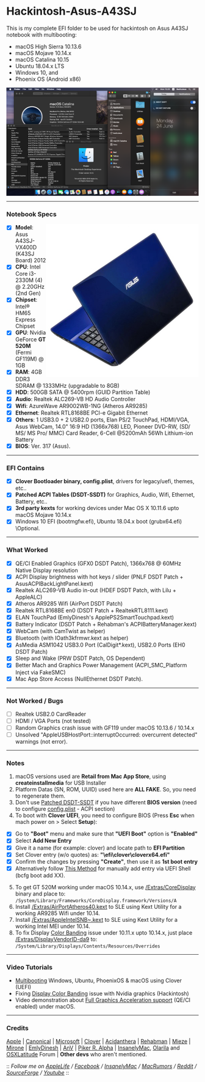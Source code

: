 # Hackintosh-Asus-A43SJ
This is my complete EFI folder to be used for hackintosh on Asus A43SJ notebook with multibooting:
- macOS High Sierra 10.13.6
- macOS Mojave 10.14.x
- macOS Catalina 10.15
- Ubuntu 18.04.x LTS
- Windows 10, and
- Phoenix OS (Android x86)
 
<img src="/img/macOS-Catalina.png?raw=true" alt="macOS Catalina" align="center">
  
--------------------------------------------------------------------------------------------
 
### Notebook Specs
<img src="/img/Asus-A43SJ-VX400D.png?raw=true" alt="Asus A43SJ" align="right">

- [x] <b>Model</b>: Asus A43SJ-VX400D (K43SJ Board) 2012
- [x] <b>CPU</b>: Intel Core i3-2330M (4) @ 2.20GHz (2nd Gen)
- [x] <b>Chipset</b>: Intel® HM65 Express Chipset
- [x] <b>GPU</b>: Nvidia GeForce <b>GT 520M</b> (Fermi GF119M) @ 1GB
- [x] <b>RAM</b>: 4GB DDR3 SDRAM @ 1333MHz (upgradable to 8GB)
- [x] <b>HDD</b>: 500GB SATA @ 5400rpm (GUID Partition Table)
- [x] <b>Audio</b>: Realtek ALC269-VB HD Audio Controller
- [x] <b>Wifi</b>: AzureWave AR9002WB-1NG (Atheros AR9285)
- [x] <b>Ethernet</b>: Realtek RTL8168BE PCI-e Gigabit Ethernet
- [x] <b>Others</b>: 1 USB3.0 + 2 USB2.0 ports, Elan PS/2 TouchPad, HDMI/VGA, Asus WebCam, 14.0" 16:9 HD (1366x768) LED, Pioneer DVD-RW, (SD/ MS/ MS Pro/ MMC) Card Reader, 6-Cell @5200mAh 56Wh Lithium-ion Battery
- [x] <b>BIOS</b>: Ver. 317 (Asus).
 
--------------------------------------------------------------------------------------------
 
### EFI Contains
- [x] <b>Clover Bootloader binary, config.plist</b>, drivers for legacy/uefi, themes, etc..
- [x] <b>Patched ACPI Tables (DSDT-SSDT)</b> for Graphics, Audio, Wifi, Ethernet, Battery, etc..
- [x] <b>3rd party kexts</b> for working devices under Mac OS X 10.11.6 upto macOS Mojave 10.14.x
- [x] Windows 10 EFI (bootmgfw.efi), Ubuntu 18.04.x boot (grubx64.efi) \\Optional.
 
--------------------------------------------------------------------------------------------
 
### What Worked
- [x] QE/CI Enabled Graphics (GFX0 DSDT Patch), 1366x768 @ 60MHz Native Display resolution
- [x] ACPI Display brightness with hot keys / slider (PNLF DSDT Patch + AsusACPIBackLightPanel.kext)
- [x] Realtek ALC269-VB Audio in-out (HDEF DSDT Patch, with Lilu + AppleALC)
- [x] Atheros AR9285 Wifi (AirPort DSDT Patch)
- [x] Realtek RTL8168BE en0 (DSDT Patch + RealtekRTL8111.kext)
- [x] ELAN TouchPad (EmlyDinesh's ApplePS2SmartTouchpad.kext)
- [x] Battery Indicator (DSDT Patch + Rehabman's ACPIBatteryManager.kext)
- [x] WebCam (with CamTwist as helper)
- [x] Bluetooth (with IOath3kfrmwr.kext as helper)
- [x] AsMedia ASM1042 USB3.0 Port (CalDigit*.kext), USB2.0 Ports (EH0 DSDT Patch)
- [x] Sleep and Wake (PRW DSDT Patch, OS Dependent)
- [x] Better Mach and Graphics Power Management (ACPI_SMC_Platform Inject via FakeSMC)
- [x] Mac App Store Access (NullEthernet DSDT Patch).
 
--------------------------------------------------------------------------------------------
 
### Not Worked / Bugs
- [ ] Realtek USB2.0 CardReader
- [ ] HDMI / VGA Ports (not tested)
- [ ] Random Graphics crash issue with GF119 under macOS 10.13.6 / 10.14.x
- [ ] Unsolved "AppleUSBHostPort::interruptOccurred: overcurrent detected" warnings (not error).
 
--------------------------------------------------------------------------------------------
 
### Notes
1. macOS versions used are <b>Retail from Mac App Store</b>, using <b>createinstallmedia</b> for USB Installer
2. Platform Datas (SN, ROM, UUID) used here are <b>ALL FAKE</b>. So, you need to regenerate them.
3. Don't use [Patched DSDT-SSDT](https://github.com/badruzeus/Hackintosh-Asus-A43SJ/tree/master/Bootloader/EFI/CLOVER/ACPI/patched) if you have different <b>BIOS version</b> (need to configure [config.plist](https://github.com/badruzeus/Hackintosh-Asus-A43SJ/blob/master/Bootloader/EFI/CLOVER/config.plist) - ACPI section)
4. To boot with <b>Clover UEFI</b>, you need to configure BIOS (Press <b>Esc</b> when mach power on > Select <b>Setup</b>):
- [x] Go to <b>"Boot"</b> menu and make sure that <b>"UEFI Boot"</b> option is <b>"Enabled"</b>
- [x] Select <b>Add New Entry</b>
- [x] Give it a name (for example: clover) and locate path to <b>EFI Partition</b>
- [x] Set Clover entry (w/o quotes) as: <b>"\efi\clover\cloverx64.efi"</b>
- [x] Confirm the changes by pressing <b>"Create"</b>, then use it as <b>1st boot entry</b>
- [x] Alternatively follow [This Method](https://github.com/badruzeus/CloverEFI-4MU#bugs--troubleshooting) for manually add entry via UEFI Shell (bcfg boot add XX).

5. To get GT 520M working under macOS 10.14.x, use [/Extras/CoreDisplay](https://github.com/badruzeus/Hackintosh-Asus-A43SJ/blob/master/Extras/CoreDisplay.zip) binary and place to:
`/System/Library/Frameworks/CoreDisplay.framework/Versions/A`
6. Install [/Extras/AirPortAtheros40.kext](https://github.com/badruzeus/Hackintosh-Asus-A43SJ/blob/master/Extras/AirPortAtheros40.kext.zip) to SLE using Kext Utility for a working AR9285 Wifi under 10.14.
7. Install [/Extras/AppleIntelSNB~.kext](https://github.com/badruzeus/Hackintosh-Asus-A43SJ/blob/master/Extras/AppleIntelSNB.zip) to SLE using Kext Utility for a working Intel MEI under 10.14.
8. To fix Display [Color Banding](https://en.wikipedia.org/wiki/Colour_banding) issue under 10.11.x upto 10.14.x, just place [/Extras/DisplayVendorID-da9](https://github.com/badruzeus/Hackintosh-Asus-A43SJ/blob/master/Extras/DisplayVendorID-da9.zip) to:
`/System/Library/Displays/Contents/Resources/Overrides`
 
--------------------------------------------------------------------------------------------

### Video Tutorials
- [Multibooting](https://www.youtube.com/watch?v=vXMNyiEgD6o) Windows, Ubuntu, PhoenixOS & macOS using Clover (UEFI)
- Fixing [Display Color Banding](https://www.youtube.com/watch?v=cX-tBC71hHM) issue with Nvidia graphics (Hackintosh)
- Video demonstration about [Full Graphics Acceleration support](https://www.youtube.com/watch?v=q1gjphKdIVQ) (QE/CI enabled) under macOS.
 
--------------------------------------------------------------------------------------------
 
### Credits
[Apple](https://www.apple.com) | [Canonical](https://www.ubuntu.com) | [Microsoft](https://www.microsoft.com/en-us/windows) | [Clover](https://sourceforge.net/projects/cloverefiboot) | [Acidanthera](https://github.com/acidanthera) | [Rehabman](https://github.com/RehabMan/Laptop-DSDT-Patch) | [Mieze](https://github.com/Mieze/RTL8111_driver_for_OS_X) | [Mirone](https://github.com/Mirone/AppleHDAPatcher) | [EmlyDinesh](https://osxlatitude.com/forums/topic/1948-elan-focaltech-and-synaptics-smart-touchpad-driver-mac-os-x) | [AnV](https://github.com/andyvand/FixEDID_Devel) | [Piker R. Alpha](https://github.com/Piker-Alpha/ssdtPRGen.sh) | [InsanelyMac](https://www.insanelymac.com/forum), [Olarila](http://olarila.com/forum) and [OSXLatitude](https://osxlatitude.com/forums) Forum | <b>Other devs</b> who aren't mentioned.
 
 
:: <i>Follow me on [AppleLife](https://www.applelife.ru/members/badruzeus.112558/) / [Facebook](https://fb.com/badruzeus) / [InsanelyMac](https://www.insanelymac.com/forum/profile/826765-badruzeus) / [MacRumors](https://forums.macrumors.com/members/badruzeus.1133819/) / [Reddit](https://www.reddit.com/user/Badruzeus) / [SourceForge](https://sourceforge.net/u/badruzeus/profile) / [Youtube](https://www.youtube.com/channel/UCM2mZ2r2Gy914X-3N18b6qA)</i> ::

